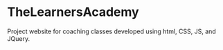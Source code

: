# TheLearnersAcademy
Project website for coaching classes developed using html, CSS, JS, and JQuery.
